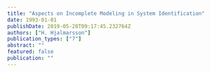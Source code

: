 ```yaml
---
title: "Aspects on Incomplete Modeling in System Identification"
date: 1993-01-01
publishDate: 2019-05-28T09:17:45.232764Z
authors: ["H. Hjalmarsson"]
publication_types: ["7"]
abstract: ""
featured: false
publication: ""
---
```


